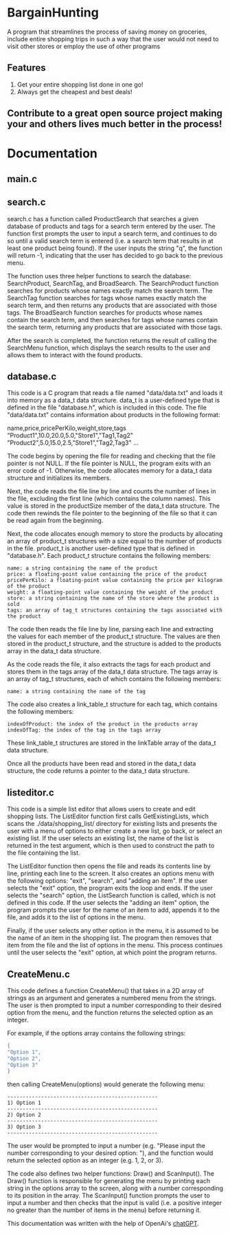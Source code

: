 # BargainHunting
A program that streamlines the process of saving money on groceries, include entire shopping trips in such a way that the user would not need to visit other stores or employ the use of other programs

## Features
1. Get your entire shopping list done in one go!
2. Always get the cheapest and best deals!

## Contribute to a great open source project making your and others lives much better in the process!


# Documentation

## main.c


## search.c
search.c has a function called ProductSearch that searches a given database of products and tags for a search term entered by the user. The function first prompts the user to input a search term, and continues to do so until a valid search term is entered (i.e. a search term that results in at least one product being found). If the user inputs the string "q", the function will return -1, indicating that the user has decided to go back to the previous menu.

The function uses three helper functions to search the database: SearchProduct, SearchTag, and BroadSearch. The SearchProduct function searches for products whose names exactly match the search term. The SearchTag function searches for tags whose names exactly match the search term, and then returns any products that are associated with those tags. The BroadSearch function searches for products whose names contain the search term, and then searches for tags whose names contain the search term, returning any products that are associated with those tags.

After the search is completed, the function returns the result of calling the SearchMenu function, which displays the search results to the user and allows them to interact with the found products.


## database.c
This code is a C program that reads a file named "data/data.txt" and loads it into memory as a data_t data structure. data_t is a user-defined type that is defined in the file "database.h", which is included in this code. The file "data/data.txt" contains information about products in the following format:

name,price,pricePerKilo,weight,store,tags
"Product1",10.0,20.0,5.0,"Store1","Tag1,Tag2"
"Product2",5.0,15.0,2.5,"Store1","Tag2,Tag3"
...

The code begins by opening the file for reading and checking that the file pointer is not NULL. If the file pointer is NULL, the program exits with an error code of -1. Otherwise, the code allocates memory for a data_t data structure and initializes its members.

Next, the code reads the file line by line and counts the number of lines in the file, excluding the first line (which contains the column names). This value is stored in the productSize member of the data_t data structure. The code then rewinds the file pointer to the beginning of the file so that it can be read again from the beginning.

Next, the code allocates enough memory to store the products by allocating an array of product_t structures with a size equal to the number of products in the file. product_t is another user-defined type that is defined in "database.h". Each product_t structure contains the following members:

    name: a string containing the name of the product
    price: a floating-point value containing the price of the product
    pricePerKilo: a floating-point value containing the price per kilogram of the product
    weight: a floating-point value containing the weight of the product
    store: a string containing the name of the store where the product is sold
    tags: an array of tag_t structures containing the tags associated with the product

The code then reads the file line by line, parsing each line and extracting the values for each member of the product_t structure. The values are then stored in the product_t structure, and the structure is added to the products array in the data_t data structure.

As the code reads the file, it also extracts the tags for each product and stores them in the tags array of the data_t data structure. The tags array is an array of tag_t structures, each of which contains the following members:

    name: a string containing the name of the tag

The code also creates a link_table_t structure for each tag, which contains the following members:

    indexOfProduct: the index of the product in the products array
    indexOfTag: the index of the tag in the tags array

These link_table_t structures are stored in the linkTable array of the data_t data structure.

Once all the products have been read and stored in the data_t data structure, the code returns a pointer to the data_t data structure.


## listeditor.c
This code is a simple list editor that allows users to create and edit shopping lists. The ListEditor function first calls GetExistingLists, which scans the ./data/shopping_list/ directory for existing lists and presents the user with a menu of options to either create a new list, go back, or select an existing list. If the user selects an existing list, the name of the list is returned in the test argument, which is then used to construct the path to the file containing the list.

The ListEditor function then opens the file and reads its contents line by line, printing each line to the screen. It also creates an options menu with the following options: "exit", "search", and "adding an item". If the user selects the "exit" option, the program exits the loop and ends. If the user selects the "search" option, the ListSearch function is called, which is not defined in this code. If the user selects the "adding an item" option, the program prompts the user for the name of an item to add, appends it to the file, and adds it to the list of options in the menu.

Finally, if the user selects any other option in the menu, it is assumed to be the name of an item in the shopping list. The program then removes that item from the file and the list of options in the menu. This process continues until the user selects the "exit" option, at which point the program returns.


## CreateMenu.c
This code defines a function CreateMenu() that takes in a 2D array of strings as an argument and generates a numbered menu from the strings. The user is then prompted to input a number corresponding to their desired option from the menu, and the function returns the selected option as an integer.

For example, if the options array contains the following strings:
```c
{
"Option 1",
"Option 2",
"Option 3"
}
```
then calling CreateMenu(options) would generate the following menu:
```
-------------------------------------------------
1) Option 1
-------------------------------------------------
2) Option 2
-------------------------------------------------
3) Option 3
-------------------------------------------------
```
The user would be prompted to input a number (e.g. "Please input the number corresponding to your desired option: "), and the function would return the selected option as an integer (e.g. 1, 2, or 3).

The code also defines two helper functions: Draw() and ScanInput(). The Draw() function is responsible for generating the menu by printing each string in the options array to the screen, along with a number corresponding to its position in the array. The ScanInput() function prompts the user to input a number and then checks that the input is valid (i.e. a positive integer no greater than the number of items in the menu) before returning it.


This documentation was written with the help of OpenAi's [chatGPT](https://chat.openai.com/chat). 


